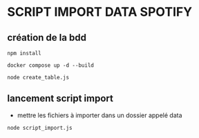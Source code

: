 # SCRIPT IMPORT DATA SPOTIFY

## création de la bdd

```
npm install

docker compose up -d --build

node create_table.js
```

## lancement script import
- mettre les fichiers à importer dans un dossier appelé data

```
node script_import.js 
```
